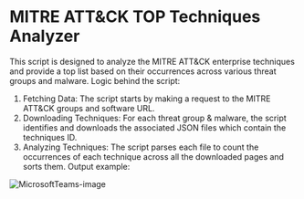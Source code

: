 # MITRE ATT&CK TOP Techniques Analyzer
This script is designed to analyze the MITRE ATT&CK enterprise techniques and provide a top list based on their occurrences across various threat groups and malware. Logic behind the script:

1. Fetching Data: The script starts by making a request to the MITRE ATT&CK groups and software URL.
2. Downloading Techniques: For each threat group & malware, the script identifies and downloads the associated JSON files which contain the techniques ID.
3. Analyzing Techniques: The script parses each file to count the occurrences of each technique across all the downloaded pages and sorts them. Output example:

![MicrosoftTeams-image](https://github.com/semelnyk/mittreATTACK/assets/97104452/8e0153ba-0a09-4007-b530-b8a2767b127b)

